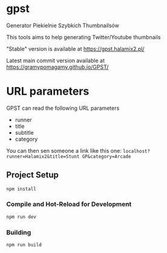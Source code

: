 # gpst

Generator Piekielnie Szybkich Thumbnailsów

This tools aims to help generating Twitter/Youtube thumbnails

"Stable" version is available at https://gpst.halamix2.pl/

Latest main commit version available at https://gramypomagamy.github.io/GPST/

# URL parameters

GPST can read the following URL parameters

- runner
- title
- subtitle
- category

You can then sen someone a link like this one: `localhost?runner=Halamix2&title=Stunt GP&category=Arcade`

## Project Setup

```sh
npm install
```

### Compile and Hot-Reload for Development

```sh
npm run dev
```

### Building

```sh
npm run build
```

